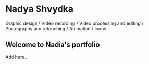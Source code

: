 # Nadya Shvydka
Graphic design / Video recording / Video processing and editing / Photography and retouching / Animation / Icons

## Welcome to Nadia's portfolio

Add here...
